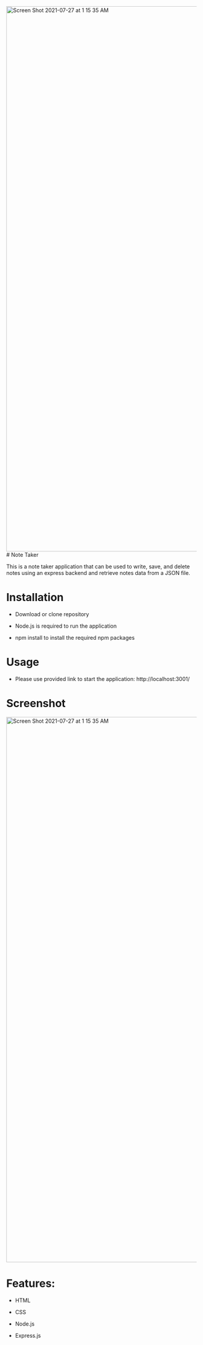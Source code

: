 <img width="1440" alt="Screen Shot 2021-07-27 at 1 15 35 AM" src="https://user-images.githubusercontent.com/30817557/127120586-5704a99d-85ec-4151-9b07-9cf2d462e426.png">
# Note Taker 

This is a note taker application that can be used to write, save, and delete notes using an express backend and retrieve notes data from a JSON file.


# Installation

- Download or clone repository

- Node.js is required to run the application

- npm install to install the required npm packages


# Usage

- Please use provided link to start the application: 
 http://localhost:3001/
 
 
 # Screenshot
 <img width="1440" alt="Screen Shot 2021-07-27 at 1 15 35 AM" src="https://user-images.githubusercontent.com/30817557/127120586-5704a99d-85ec-4151-9b07-9cf2d462e426.png">
 
# Features:

- HTML

- CSS

- Node.js

- Express.js
